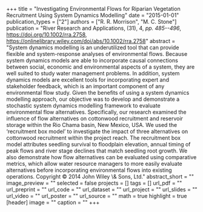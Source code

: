 +++
title = "Investigating Environmental Flows for Riparian Vegetation Recruitment Using System Dynamics Modelling"
date = "2015-01-01"
publication_types = ["2"]
authors = ["R. R. Morrison", "M. C. Stone"]
publication = "River Research and Applications, (31), 4, _pp. 485--496_, https://doi.org/10.1002/rra.2758, https://onlinelibrary.wiley.com/doi/abs/10.1002/rra.2758"
abstract = "System dynamics modelling is an underutilized tool that can provide flexible and system-response analyses of environmental flows. Because system dynamics models are able to incorporate causal connections between social, economic and environmental aspects of a system, they are well suited to study water management problems. In addition, system dynamics models are excellent tools for incorporating expert and stakeholder feedback, which is an important component of any environmental flow study. Given the benefits of using a system dynamics modelling approach, our objective was to develop and demonstrate a stochastic system dynamics modelling framework to evaluate environmental flow alternatives. Specifically, our research examined the influence of flow alternatives on cottonwood recruitment and reservoir storage within the Rio Chama basin, New Mexico, USA. We used the ‘recruitment box model’ to investigate the impact of three alternatives on cottonwood recruitment within the project reach. The recruitment box model attributes seedling survival to floodplain elevation, annual timing of peak flows and river stage declines that match seedling root growth. We also demonstrate how flow alternatives can be evaluated using comparative metrics, which allow water resource managers to more easily evaluate alternatives before incorporating environmental flows into existing operations. Copyright © 2014 John Wiley \\& Sons, Ltd."
abstract_short = ""
image_preview = ""
selected = false
projects = []
tags = []
url_pdf = ""
url_preprint = ""
url_code = ""
url_dataset = ""
url_project = ""
url_slides = ""
url_video = ""
url_poster = ""
url_source = ""
math = true
highlight = true
[header]
image = ""
caption = ""
+++
